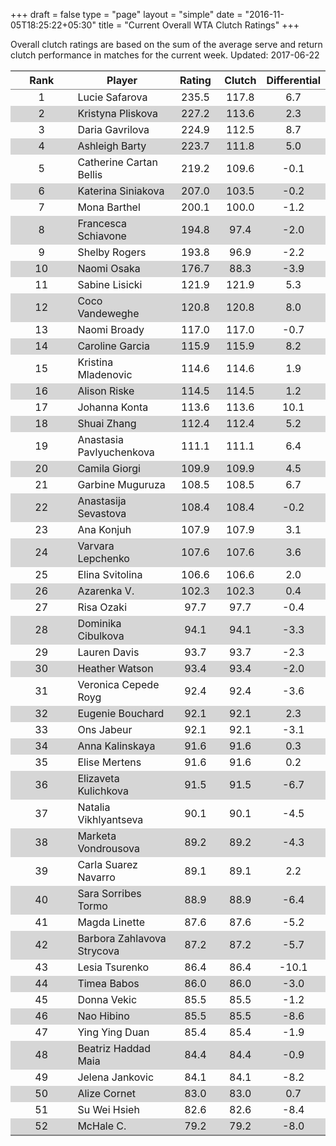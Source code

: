+++
draft = false
type = "page" 
layout = "simple"
date = "2016-11-05T18:25:22+05:30"
title = "Current Overall WTA Clutch Ratings"
+++


Overall clutch ratings are based on the sum of the average serve and return clutch performance in matches for the current week. Updated: 2017-06-22


<table class='gmisc_table' style='border-collapse: collapse; margin-top: 1em; margin-bottom: 1em;' >
<thead>
<tr>
<th style='border-bottom: 1px solid grey; border-top: 2px solid grey; text-align: center;'>Rank</th>
<th style='border-bottom: 1px solid grey; border-top: 2px solid grey; text-align: center;'>Player</th>
<th style='border-bottom: 1px solid grey; border-top: 2px solid grey; text-align: center;'>Rating</th>
<th style='border-bottom: 1px solid grey; border-top: 2px solid grey; text-align: center;'>Clutch</th>
<th style='border-bottom: 1px solid grey; border-top: 2px solid grey; text-align: center;'>Differential</th>
</tr>
</thead>
<tbody>
<tr>
<td style='width:40%; text-align: center;'>1</td>
<td style='width:40%; text-align: left;'>Lucie Safarova</td>
<td style='width:40%; text-align: center;'>235.5</td>
<td style='width:40%; text-align: center;'>117.8</td>
<td style='width:40%; text-align: center;'>6.7</td>
</tr>
<tr style='background-color: #d6d6d6;'>
<td style='width:40%; background-color: #d6d6d6; text-align: center;'>2</td>
<td style='width:40%; background-color: #d6d6d6; text-align: left;'>Kristyna Pliskova</td>
<td style='width:40%; background-color: #d6d6d6; text-align: center;'>227.2</td>
<td style='width:40%; background-color: #d6d6d6; text-align: center;'>113.6</td>
<td style='width:40%; background-color: #d6d6d6; text-align: center;'>2.3</td>
</tr>
<tr>
<td style='width:40%; text-align: center;'>3</td>
<td style='width:40%; text-align: left;'>Daria Gavrilova</td>
<td style='width:40%; text-align: center;'>224.9</td>
<td style='width:40%; text-align: center;'>112.5</td>
<td style='width:40%; text-align: center;'>8.7</td>
</tr>
<tr style='background-color: #d6d6d6;'>
<td style='width:40%; background-color: #d6d6d6; text-align: center;'>4</td>
<td style='width:40%; background-color: #d6d6d6; text-align: left;'>Ashleigh Barty</td>
<td style='width:40%; background-color: #d6d6d6; text-align: center;'>223.7</td>
<td style='width:40%; background-color: #d6d6d6; text-align: center;'>111.8</td>
<td style='width:40%; background-color: #d6d6d6; text-align: center;'>5.0</td>
</tr>
<tr>
<td style='width:40%; text-align: center;'>5</td>
<td style='width:40%; text-align: left;'>Catherine Cartan Bellis</td>
<td style='width:40%; text-align: center;'>219.2</td>
<td style='width:40%; text-align: center;'>109.6</td>
<td style='width:40%; text-align: center;'>-0.1</td>
</tr>
<tr style='background-color: #d6d6d6;'>
<td style='width:40%; background-color: #d6d6d6; text-align: center;'>6</td>
<td style='width:40%; background-color: #d6d6d6; text-align: left;'>Katerina Siniakova</td>
<td style='width:40%; background-color: #d6d6d6; text-align: center;'>207.0</td>
<td style='width:40%; background-color: #d6d6d6; text-align: center;'>103.5</td>
<td style='width:40%; background-color: #d6d6d6; text-align: center;'>-0.2</td>
</tr>
<tr>
<td style='width:40%; text-align: center;'>7</td>
<td style='width:40%; text-align: left;'>Mona Barthel</td>
<td style='width:40%; text-align: center;'>200.1</td>
<td style='width:40%; text-align: center;'>100.0</td>
<td style='width:40%; text-align: center;'>-1.2</td>
</tr>
<tr style='background-color: #d6d6d6;'>
<td style='width:40%; background-color: #d6d6d6; text-align: center;'>8</td>
<td style='width:40%; background-color: #d6d6d6; text-align: left;'>Francesca Schiavone</td>
<td style='width:40%; background-color: #d6d6d6; text-align: center;'>194.8</td>
<td style='width:40%; background-color: #d6d6d6; text-align: center;'>97.4</td>
<td style='width:40%; background-color: #d6d6d6; text-align: center;'>-2.0</td>
</tr>
<tr>
<td style='width:40%; text-align: center;'>9</td>
<td style='width:40%; text-align: left;'>Shelby Rogers</td>
<td style='width:40%; text-align: center;'>193.8</td>
<td style='width:40%; text-align: center;'>96.9</td>
<td style='width:40%; text-align: center;'>-2.2</td>
</tr>
<tr style='background-color: #d6d6d6;'>
<td style='width:40%; background-color: #d6d6d6; text-align: center;'>10</td>
<td style='width:40%; background-color: #d6d6d6; text-align: left;'>Naomi Osaka</td>
<td style='width:40%; background-color: #d6d6d6; text-align: center;'>176.7</td>
<td style='width:40%; background-color: #d6d6d6; text-align: center;'>88.3</td>
<td style='width:40%; background-color: #d6d6d6; text-align: center;'>-3.9</td>
</tr>
<tr>
<td style='width:40%; text-align: center;'>11</td>
<td style='width:40%; text-align: left;'>Sabine Lisicki</td>
<td style='width:40%; text-align: center;'>121.9</td>
<td style='width:40%; text-align: center;'>121.9</td>
<td style='width:40%; text-align: center;'>5.3</td>
</tr>
<tr style='background-color: #d6d6d6;'>
<td style='width:40%; background-color: #d6d6d6; text-align: center;'>12</td>
<td style='width:40%; background-color: #d6d6d6; text-align: left;'>Coco Vandeweghe</td>
<td style='width:40%; background-color: #d6d6d6; text-align: center;'>120.8</td>
<td style='width:40%; background-color: #d6d6d6; text-align: center;'>120.8</td>
<td style='width:40%; background-color: #d6d6d6; text-align: center;'>8.0</td>
</tr>
<tr>
<td style='width:40%; text-align: center;'>13</td>
<td style='width:40%; text-align: left;'>Naomi Broady</td>
<td style='width:40%; text-align: center;'>117.0</td>
<td style='width:40%; text-align: center;'>117.0</td>
<td style='width:40%; text-align: center;'>-0.7</td>
</tr>
<tr style='background-color: #d6d6d6;'>
<td style='width:40%; background-color: #d6d6d6; text-align: center;'>14</td>
<td style='width:40%; background-color: #d6d6d6; text-align: left;'>Caroline Garcia</td>
<td style='width:40%; background-color: #d6d6d6; text-align: center;'>115.9</td>
<td style='width:40%; background-color: #d6d6d6; text-align: center;'>115.9</td>
<td style='width:40%; background-color: #d6d6d6; text-align: center;'>8.2</td>
</tr>
<tr>
<td style='width:40%; text-align: center;'>15</td>
<td style='width:40%; text-align: left;'>Kristina Mladenovic</td>
<td style='width:40%; text-align: center;'>114.6</td>
<td style='width:40%; text-align: center;'>114.6</td>
<td style='width:40%; text-align: center;'>1.9</td>
</tr>
<tr style='background-color: #d6d6d6;'>
<td style='width:40%; background-color: #d6d6d6; text-align: center;'>16</td>
<td style='width:40%; background-color: #d6d6d6; text-align: left;'>Alison Riske</td>
<td style='width:40%; background-color: #d6d6d6; text-align: center;'>114.5</td>
<td style='width:40%; background-color: #d6d6d6; text-align: center;'>114.5</td>
<td style='width:40%; background-color: #d6d6d6; text-align: center;'>1.2</td>
</tr>
<tr>
<td style='width:40%; text-align: center;'>17</td>
<td style='width:40%; text-align: left;'>Johanna Konta</td>
<td style='width:40%; text-align: center;'>113.6</td>
<td style='width:40%; text-align: center;'>113.6</td>
<td style='width:40%; text-align: center;'>10.1</td>
</tr>
<tr style='background-color: #d6d6d6;'>
<td style='width:40%; background-color: #d6d6d6; text-align: center;'>18</td>
<td style='width:40%; background-color: #d6d6d6; text-align: left;'>Shuai Zhang</td>
<td style='width:40%; background-color: #d6d6d6; text-align: center;'>112.4</td>
<td style='width:40%; background-color: #d6d6d6; text-align: center;'>112.4</td>
<td style='width:40%; background-color: #d6d6d6; text-align: center;'>5.2</td>
</tr>
<tr>
<td style='width:40%; text-align: center;'>19</td>
<td style='width:40%; text-align: left;'>Anastasia Pavlyuchenkova</td>
<td style='width:40%; text-align: center;'>111.1</td>
<td style='width:40%; text-align: center;'>111.1</td>
<td style='width:40%; text-align: center;'>6.4</td>
</tr>
<tr style='background-color: #d6d6d6;'>
<td style='width:40%; background-color: #d6d6d6; text-align: center;'>20</td>
<td style='width:40%; background-color: #d6d6d6; text-align: left;'>Camila Giorgi</td>
<td style='width:40%; background-color: #d6d6d6; text-align: center;'>109.9</td>
<td style='width:40%; background-color: #d6d6d6; text-align: center;'>109.9</td>
<td style='width:40%; background-color: #d6d6d6; text-align: center;'>4.5</td>
</tr>
<tr>
<td style='width:40%; text-align: center;'>21</td>
<td style='width:40%; text-align: left;'>Garbine Muguruza</td>
<td style='width:40%; text-align: center;'>108.5</td>
<td style='width:40%; text-align: center;'>108.5</td>
<td style='width:40%; text-align: center;'>6.7</td>
</tr>
<tr style='background-color: #d6d6d6;'>
<td style='width:40%; background-color: #d6d6d6; text-align: center;'>22</td>
<td style='width:40%; background-color: #d6d6d6; text-align: left;'>Anastasija Sevastova</td>
<td style='width:40%; background-color: #d6d6d6; text-align: center;'>108.4</td>
<td style='width:40%; background-color: #d6d6d6; text-align: center;'>108.4</td>
<td style='width:40%; background-color: #d6d6d6; text-align: center;'>-0.2</td>
</tr>
<tr>
<td style='width:40%; text-align: center;'>23</td>
<td style='width:40%; text-align: left;'>Ana Konjuh</td>
<td style='width:40%; text-align: center;'>107.9</td>
<td style='width:40%; text-align: center;'>107.9</td>
<td style='width:40%; text-align: center;'>3.1</td>
</tr>
<tr style='background-color: #d6d6d6;'>
<td style='width:40%; background-color: #d6d6d6; text-align: center;'>24</td>
<td style='width:40%; background-color: #d6d6d6; text-align: left;'>Varvara Lepchenko</td>
<td style='width:40%; background-color: #d6d6d6; text-align: center;'>107.6</td>
<td style='width:40%; background-color: #d6d6d6; text-align: center;'>107.6</td>
<td style='width:40%; background-color: #d6d6d6; text-align: center;'>3.6</td>
</tr>
<tr>
<td style='width:40%; text-align: center;'>25</td>
<td style='width:40%; text-align: left;'>Elina Svitolina</td>
<td style='width:40%; text-align: center;'>106.6</td>
<td style='width:40%; text-align: center;'>106.6</td>
<td style='width:40%; text-align: center;'>2.0</td>
</tr>
<tr style='background-color: #d6d6d6;'>
<td style='width:40%; background-color: #d6d6d6; text-align: center;'>26</td>
<td style='width:40%; background-color: #d6d6d6; text-align: left;'>Azarenka V.</td>
<td style='width:40%; background-color: #d6d6d6; text-align: center;'>102.3</td>
<td style='width:40%; background-color: #d6d6d6; text-align: center;'>102.3</td>
<td style='width:40%; background-color: #d6d6d6; text-align: center;'>0.4</td>
</tr>
<tr>
<td style='width:40%; text-align: center;'>27</td>
<td style='width:40%; text-align: left;'>Risa Ozaki</td>
<td style='width:40%; text-align: center;'>97.7</td>
<td style='width:40%; text-align: center;'>97.7</td>
<td style='width:40%; text-align: center;'>-0.4</td>
</tr>
<tr style='background-color: #d6d6d6;'>
<td style='width:40%; background-color: #d6d6d6; text-align: center;'>28</td>
<td style='width:40%; background-color: #d6d6d6; text-align: left;'>Dominika Cibulkova</td>
<td style='width:40%; background-color: #d6d6d6; text-align: center;'>94.1</td>
<td style='width:40%; background-color: #d6d6d6; text-align: center;'>94.1</td>
<td style='width:40%; background-color: #d6d6d6; text-align: center;'>-3.3</td>
</tr>
<tr>
<td style='width:40%; text-align: center;'>29</td>
<td style='width:40%; text-align: left;'>Lauren Davis</td>
<td style='width:40%; text-align: center;'>93.7</td>
<td style='width:40%; text-align: center;'>93.7</td>
<td style='width:40%; text-align: center;'>-2.3</td>
</tr>
<tr style='background-color: #d6d6d6;'>
<td style='width:40%; background-color: #d6d6d6; text-align: center;'>30</td>
<td style='width:40%; background-color: #d6d6d6; text-align: left;'>Heather Watson</td>
<td style='width:40%; background-color: #d6d6d6; text-align: center;'>93.4</td>
<td style='width:40%; background-color: #d6d6d6; text-align: center;'>93.4</td>
<td style='width:40%; background-color: #d6d6d6; text-align: center;'>-2.0</td>
</tr>
<tr>
<td style='width:40%; text-align: center;'>31</td>
<td style='width:40%; text-align: left;'>Veronica Cepede Royg</td>
<td style='width:40%; text-align: center;'>92.4</td>
<td style='width:40%; text-align: center;'>92.4</td>
<td style='width:40%; text-align: center;'>-3.6</td>
</tr>
<tr style='background-color: #d6d6d6;'>
<td style='width:40%; background-color: #d6d6d6; text-align: center;'>32</td>
<td style='width:40%; background-color: #d6d6d6; text-align: left;'>Eugenie Bouchard</td>
<td style='width:40%; background-color: #d6d6d6; text-align: center;'>92.1</td>
<td style='width:40%; background-color: #d6d6d6; text-align: center;'>92.1</td>
<td style='width:40%; background-color: #d6d6d6; text-align: center;'>2.3</td>
</tr>
<tr>
<td style='width:40%; text-align: center;'>33</td>
<td style='width:40%; text-align: left;'>Ons Jabeur</td>
<td style='width:40%; text-align: center;'>92.1</td>
<td style='width:40%; text-align: center;'>92.1</td>
<td style='width:40%; text-align: center;'>-3.1</td>
</tr>
<tr style='background-color: #d6d6d6;'>
<td style='width:40%; background-color: #d6d6d6; text-align: center;'>34</td>
<td style='width:40%; background-color: #d6d6d6; text-align: left;'>Anna Kalinskaya</td>
<td style='width:40%; background-color: #d6d6d6; text-align: center;'>91.6</td>
<td style='width:40%; background-color: #d6d6d6; text-align: center;'>91.6</td>
<td style='width:40%; background-color: #d6d6d6; text-align: center;'>0.3</td>
</tr>
<tr>
<td style='width:40%; text-align: center;'>35</td>
<td style='width:40%; text-align: left;'>Elise Mertens</td>
<td style='width:40%; text-align: center;'>91.6</td>
<td style='width:40%; text-align: center;'>91.6</td>
<td style='width:40%; text-align: center;'>0.2</td>
</tr>
<tr style='background-color: #d6d6d6;'>
<td style='width:40%; background-color: #d6d6d6; text-align: center;'>36</td>
<td style='width:40%; background-color: #d6d6d6; text-align: left;'>Elizaveta Kulichkova</td>
<td style='width:40%; background-color: #d6d6d6; text-align: center;'>91.5</td>
<td style='width:40%; background-color: #d6d6d6; text-align: center;'>91.5</td>
<td style='width:40%; background-color: #d6d6d6; text-align: center;'>-6.7</td>
</tr>
<tr>
<td style='width:40%; text-align: center;'>37</td>
<td style='width:40%; text-align: left;'>Natalia Vikhlyantseva</td>
<td style='width:40%; text-align: center;'>90.1</td>
<td style='width:40%; text-align: center;'>90.1</td>
<td style='width:40%; text-align: center;'>-4.5</td>
</tr>
<tr style='background-color: #d6d6d6;'>
<td style='width:40%; background-color: #d6d6d6; text-align: center;'>38</td>
<td style='width:40%; background-color: #d6d6d6; text-align: left;'>Marketa Vondrousova</td>
<td style='width:40%; background-color: #d6d6d6; text-align: center;'>89.2</td>
<td style='width:40%; background-color: #d6d6d6; text-align: center;'>89.2</td>
<td style='width:40%; background-color: #d6d6d6; text-align: center;'>-4.3</td>
</tr>
<tr>
<td style='width:40%; text-align: center;'>39</td>
<td style='width:40%; text-align: left;'>Carla Suarez Navarro</td>
<td style='width:40%; text-align: center;'>89.1</td>
<td style='width:40%; text-align: center;'>89.1</td>
<td style='width:40%; text-align: center;'>2.2</td>
</tr>
<tr style='background-color: #d6d6d6;'>
<td style='width:40%; background-color: #d6d6d6; text-align: center;'>40</td>
<td style='width:40%; background-color: #d6d6d6; text-align: left;'>Sara Sorribes Tormo</td>
<td style='width:40%; background-color: #d6d6d6; text-align: center;'>88.9</td>
<td style='width:40%; background-color: #d6d6d6; text-align: center;'>88.9</td>
<td style='width:40%; background-color: #d6d6d6; text-align: center;'>-6.4</td>
</tr>
<tr>
<td style='width:40%; text-align: center;'>41</td>
<td style='width:40%; text-align: left;'>Magda Linette</td>
<td style='width:40%; text-align: center;'>87.6</td>
<td style='width:40%; text-align: center;'>87.6</td>
<td style='width:40%; text-align: center;'>-5.2</td>
</tr>
<tr style='background-color: #d6d6d6;'>
<td style='width:40%; background-color: #d6d6d6; text-align: center;'>42</td>
<td style='width:40%; background-color: #d6d6d6; text-align: left;'>Barbora Zahlavova Strycova</td>
<td style='width:40%; background-color: #d6d6d6; text-align: center;'>87.2</td>
<td style='width:40%; background-color: #d6d6d6; text-align: center;'>87.2</td>
<td style='width:40%; background-color: #d6d6d6; text-align: center;'>-5.7</td>
</tr>
<tr>
<td style='width:40%; text-align: center;'>43</td>
<td style='width:40%; text-align: left;'>Lesia Tsurenko</td>
<td style='width:40%; text-align: center;'>86.4</td>
<td style='width:40%; text-align: center;'>86.4</td>
<td style='width:40%; text-align: center;'>-10.1</td>
</tr>
<tr style='background-color: #d6d6d6;'>
<td style='width:40%; background-color: #d6d6d6; text-align: center;'>44</td>
<td style='width:40%; background-color: #d6d6d6; text-align: left;'>Timea Babos</td>
<td style='width:40%; background-color: #d6d6d6; text-align: center;'>86.0</td>
<td style='width:40%; background-color: #d6d6d6; text-align: center;'>86.0</td>
<td style='width:40%; background-color: #d6d6d6; text-align: center;'>-3.0</td>
</tr>
<tr>
<td style='width:40%; text-align: center;'>45</td>
<td style='width:40%; text-align: left;'>Donna Vekic</td>
<td style='width:40%; text-align: center;'>85.5</td>
<td style='width:40%; text-align: center;'>85.5</td>
<td style='width:40%; text-align: center;'>-1.2</td>
</tr>
<tr style='background-color: #d6d6d6;'>
<td style='width:40%; background-color: #d6d6d6; text-align: center;'>46</td>
<td style='width:40%; background-color: #d6d6d6; text-align: left;'>Nao Hibino</td>
<td style='width:40%; background-color: #d6d6d6; text-align: center;'>85.5</td>
<td style='width:40%; background-color: #d6d6d6; text-align: center;'>85.5</td>
<td style='width:40%; background-color: #d6d6d6; text-align: center;'>-8.6</td>
</tr>
<tr>
<td style='width:40%; text-align: center;'>47</td>
<td style='width:40%; text-align: left;'>Ying Ying Duan</td>
<td style='width:40%; text-align: center;'>85.4</td>
<td style='width:40%; text-align: center;'>85.4</td>
<td style='width:40%; text-align: center;'>-1.9</td>
</tr>
<tr style='background-color: #d6d6d6;'>
<td style='width:40%; background-color: #d6d6d6; text-align: center;'>48</td>
<td style='width:40%; background-color: #d6d6d6; text-align: left;'>Beatriz Haddad Maia</td>
<td style='width:40%; background-color: #d6d6d6; text-align: center;'>84.4</td>
<td style='width:40%; background-color: #d6d6d6; text-align: center;'>84.4</td>
<td style='width:40%; background-color: #d6d6d6; text-align: center;'>-0.9</td>
</tr>
<tr>
<td style='width:40%; text-align: center;'>49</td>
<td style='width:40%; text-align: left;'>Jelena Jankovic</td>
<td style='width:40%; text-align: center;'>84.1</td>
<td style='width:40%; text-align: center;'>84.1</td>
<td style='width:40%; text-align: center;'>-8.2</td>
</tr>
<tr style='background-color: #d6d6d6;'>
<td style='width:40%; background-color: #d6d6d6; text-align: center;'>50</td>
<td style='width:40%; background-color: #d6d6d6; text-align: left;'>Alize Cornet</td>
<td style='width:40%; background-color: #d6d6d6; text-align: center;'>83.0</td>
<td style='width:40%; background-color: #d6d6d6; text-align: center;'>83.0</td>
<td style='width:40%; background-color: #d6d6d6; text-align: center;'>0.7</td>
</tr>
<tr>
<td style='width:40%; text-align: center;'>51</td>
<td style='width:40%; text-align: left;'>Su Wei Hsieh</td>
<td style='width:40%; text-align: center;'>82.6</td>
<td style='width:40%; text-align: center;'>82.6</td>
<td style='width:40%; text-align: center;'>-8.4</td>
</tr>
<tr style='background-color: #d6d6d6;'>
<td style='width:40%; background-color: #d6d6d6; border-bottom: 2px solid grey; text-align: center;'>52</td>
<td style='width:40%; background-color: #d6d6d6; border-bottom: 2px solid grey; text-align: left;'>McHale C.</td>
<td style='width:40%; background-color: #d6d6d6; border-bottom: 2px solid grey; text-align: center;'>79.2</td>
<td style='width:40%; background-color: #d6d6d6; border-bottom: 2px solid grey; text-align: center;'>79.2</td>
<td style='width:40%; background-color: #d6d6d6; border-bottom: 2px solid grey; text-align: center;'>-8.0</td>
</tr>
</tbody>
</table>
